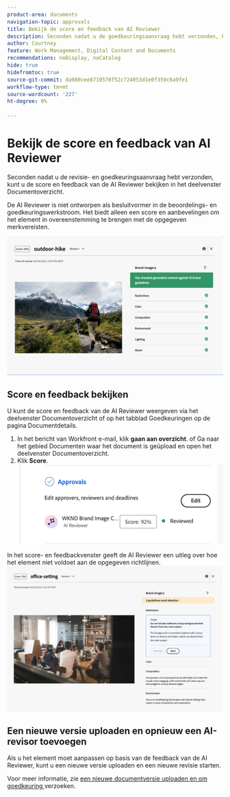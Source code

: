 ```yaml
---
product-area: documents
navigation-topic: approvals
title: Bekijk de score en feedback van AI Reviewer
description: Seconden nadat u de goedkeuringsaanvraag hebt verzonden, kunt u de score en feedback van de AI Reviewer bekijken in het deelvenster Documentoverzicht.
author: Courtney
feature: Work Management, Digital Content and Documents
recommendations: noDisplay, noCatalog
hide: true
hidefromtoc: true
source-git-commit: da980cee8710570f52c724053d1e0f359c6a9fe1
workflow-type: tm+mt
source-wordcount: '227'
ht-degree: 0%

---
```



# Bekijk de score en feedback van AI Reviewer

Seconden nadat u de revisie- en goedkeuringsaanvraag hebt verzonden, kunt u de score en feedback van de AI Reviewer bekijken in het deelvenster Documentoverzicht.

De AI Reviewer is niet ontworpen als besluitvormer in de beoordelings- en goedkeuringswerkstroom. Het biedt alleen een score en aanbevelingen om het element in overeenstemming te brengen met de opgegeven merkvereisten.

![ AI recensent terugkoppelt ](assets/ai-reviewer-feedback.png)

## Score en feedback bekijken

U kunt de score en feedback van de AI Reviewer weergeven via het deelvenster Documentoverzicht of op het tabblad Goedkeuringen op de pagina Documentdetails.

1. In het bericht van Workfront e-mail, klik **gaan aan overzicht**.
of
Ga naar het gebied Documenten waar het document is geüpload en open het deelvenster Documentoverzicht.
1. Klik **Score**.
   ![ score van het meningsdocument ](assets/view-score.png)

In het score- en feedbackvenster geeft de AI Reviewer een uitleg over hoe het element niet voldoet aan de opgegeven richtlijnen.
![ AI de recensent terugkoppelt vergt aandacht ](assets/ai-reviewer-needs-attention.png)

## Een nieuwe versie uploaden en opnieuw een AI-revisor toevoegen

Als u het element moet aanpassen op basis van de feedback van de AI Reviewer, kunt u een nieuwe versie uploaden en een nieuwe revisie starten.

Voor meer informatie, zie [ een nieuwe documentversie uploaden en om goedkeuring ](/help/quicksilver/review-and-approve-work/document-reviews-and-approvals/manage-document-approvals/upload-new-doc-version.md) verzoeken.
